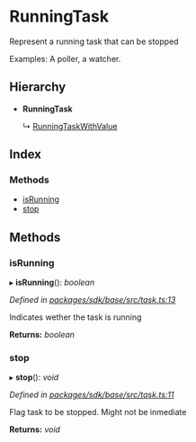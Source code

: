 # RunningTask

Represent a running task that can be stopped

Examples: A poller, a watcher.

## Hierarchy

* **RunningTask**

  ↳ [RunningTaskWithValue]()

## Index

### Methods

* [isRunning]()
* [stop]()

## Methods

### isRunning

▸ **isRunning**\(\): _boolean_

_Defined in_ [_packages/sdk/base/src/task.ts:13_](https://github.com/celo-org/celo-monorepo/blob/master/packages/sdk/base/src/task.ts#L13)

Indicates wether the task is running

**Returns:** _boolean_

### stop

▸ **stop**\(\): _void_

_Defined in_ [_packages/sdk/base/src/task.ts:11_](https://github.com/celo-org/celo-monorepo/blob/master/packages/sdk/base/src/task.ts#L11)

Flag task to be stopped. Might not be inmediate

**Returns:** _void_

